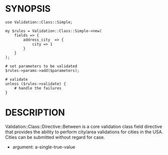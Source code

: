 # SYNOPSIS

    use Validation::Class::Simple;

    my $rules = Validation::Class::Simple->new(
        fields => {
            address_city  => {
                city => 1
            }
        }
    );

    # set parameters to be validated
    $rules->params->add($parameters);

    # validate
    unless ($rules->validate) {
        # handle the failures
    }

# DESCRIPTION

Validation::Class::Directive::Between is a core validation class field directive
that provides the ability to perform city/area validations for cities in the USA.
Cities can be submitted without regard for case.

- argument: a-single-true-value
